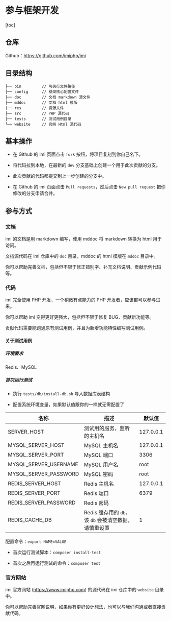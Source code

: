# 参与框架开发

[toc]

## 仓库

Github：<https://github.com/imiphp/imi>

## 目录结构

```text
├── bin         // 可执行文件路径
├── config      // 框架核心配置文件
├── doc         // 文档 markdown 源文件
├── mddoc       // 文档 html 模版
├── res         // 资源文件
├── src         // PHP 源代码
├── tests       // 测试用例目录
└── website     // 官网 Html 源代码
```

## 基本操作

* 在 Github 的 imi 页面点击 `fork` 按钮，将项目复刻到你自己名下。

* 将代码拉到本地，在最新的 `dev` 分支基础上创建一个用于此次贡献的分支。

* 此次贡献的代码都提交到上一步创建的分支中。

* 在 Github 的 imi 页面点击 `Pull requests`，然后点击 `New pull request` 把你修改的分支申请合并。

## 参与方式

### 文档

imi 的文档是用 markdown 编写，使用 mddoc 将 markdown 转换为 html 用于访问。

文档源代码在 imi 仓库中的 `doc` 目录，mddoc 的 html 模版在 `mddoc` 目录中。

你可以帮助完善文档，包括但不限于修正错别字、补充文档说明、贡献示例代码等。

### 代码

imi 完全使用 PHP 开发，一个稍微有点能力的 PHP 开发者，应该都可以参与进来。

你可以帮助 imi 变得更好更强大，包括但不限于修复 BUG、贡献新功能等。

贡献代码需要能跑通原有测试用例，并且为新增功能特性编写测试用例。

#### 关于测试用例

##### 环境要求

Redis、MySQL

##### 首次运行测试

* 执行 `tests/db/install-db.sh` 导入数据库表结构

* 配置系统环境变量，如果默认值跟你的一样就无需配置了

名称 | 描述 | 默认值
-|-|-
SERVER_HOST | 测试用的服务，监听的主机名 | 127.0.0.1
MYSQL_SERVER_HOST | MySQL 主机名 | 127.0.0.1
MYSQL_SERVER_PORT | MySQL 端口 | 3306
MYSQL_SERVER_USERNAME | MySQL 用户名 | root
MYSQL_SERVER_PASSWORD | MySQL 密码 | root
REDIS_SERVER_HOST | Redis 主机名 | 127.0.0.1
REDIS_SERVER_PORT | Redis 端口 | 6379
REDIS_SERVER_PASSWORD | Redis 密码 |
REDIS_CACHE_DB | Redis 缓存用的 `db`，该 `db` 会被清空数据，请慎重设置 | 1

配置命令：`export NAME=VALUE`

* 首次运行测试脚本：`composer install-test`

* 首次之后再运行测试的命令：`composer test`

### 官方网站

imi 官方网站 (<https://www.imiphp.com>) 的源代码在 imi 仓库中的 `website` 目录中。

你可以帮助完善官网说明，如果你有更好设计想法，也可以与我们沟通或者直接贡献代码。
